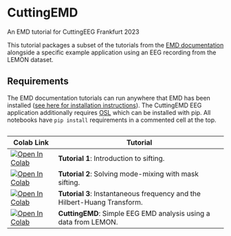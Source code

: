 # CuttingEMD
An EMD tutorial for CuttingEEG Frankfurt 2023

This tutorial packages a subset of the tutorials from the [EMD documentation](https://emd.readthedocs.io/en/stable/index.html) alongside a specific example application using an EEG recording from the LEMON dataset.

## Requirements

The EMD documentation tutorials can run anywhere that EMD has been installed ([see here for installation instructions](https://emd.readthedocs.io/en/stable/install.html)). The CuttingEMD EEG application additionally requires [OSL](https://pypi.org/project/osl/) which can be installed with pip. All notebooks have `pip install` requirements in a commented cell at the top.


## 

|  Colab Link  |  Tutorial  |
| - | --- |
| [![Open In Colab](https://colab.research.google.com/assets/colab-badge.svg)](https://colab.research.google.com/github/ajquinn/CuttingEMD/blob/main/emd_tutorial_01_sift_01_siftintro.ipynb) | **Tutorial 1**: Introduction to sifting. |
| [![Open In Colab](https://colab.research.google.com/assets/colab-badge.svg)](https://colab.research.google.com/github/ajquinn/CuttingEMD/blob/main/emd_tutorial_01_sift_04_masksift.ipynb) |  **Tutorial 2**: Solving mode-mixing with mask sifting. |
| [![Open In Colab](https://colab.research.google.com/assets/colab-badge.svg)](https://colab.research.google.com/github/ajquinn/CuttingEMD/blob/main/emd_tutorial_02_spectrum_01_hilberthuang.ipynb) |  **Tutorial 3**: Instantaneous frequency and the Hilbert-Huang Transform. |
| [![Open In Colab](https://colab.research.google.com/assets/colab-badge.svg)](https://colab.research.google.com/github/ajquinn/CuttingEMD/blob/main/CuttingEMD.ipynb) |  **CuttingEMD**: Simple EEG EMD analysis using a data from LEMON. |

